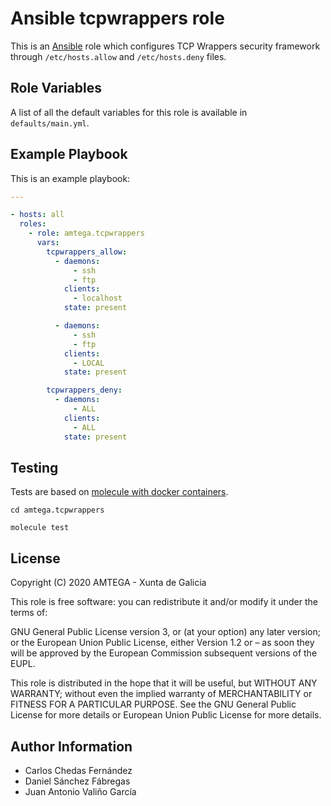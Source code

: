 # Ansible tcpwrappers role

This is an [Ansible](http://www.ansible.com) role which configures TCP Wrappers security framework through `/etc/hosts.allow` and `/etc/hosts.deny` files.

## Role Variables

A list of all the default variables for this role is available in `defaults/main.yml`.

## Example Playbook

This is an example playbook:

```yaml
---

- hosts: all
  roles:    
    - role: amtega.tcpwrappers
      vars:
        tcpwrappers_allow:
          - daemons:
              - ssh
              - ftp
            clients:
              - localhost
            state: present

          - daemons:
              - ssh
              - ftp
            clients:
              - LOCAL
            state: present

        tcpwrappers_deny:
          - daemons:
              - ALL
            clients:
              - ALL
            state: present

```

## Testing

Tests are based on [molecule with docker containers](https://molecule.readthedocs.io/en/latest/installation.html).

```shell
cd amtega.tcpwrappers

molecule test
```

## License

Copyright (C) 2020 AMTEGA - Xunta de Galicia

This role is free software: you can redistribute it and/or modify it under the terms of:

GNU General Public License version 3, or (at your option) any later version; or the European Union Public License, either Version 1.2 or – as soon they will be approved by the European Commission ­subsequent versions of the EUPL.

This role is distributed in the hope that it will be useful, but WITHOUT ANY WARRANTY; without even the implied warranty of MERCHANTABILITY or FITNESS FOR A PARTICULAR PURPOSE.  See the GNU General Public License for more details or European Union Public License for more details.

## Author Information

- Carlos Chedas Fernández
- Daniel Sánchez Fábregas
- Juan Antonio Valiño García
